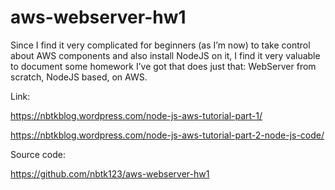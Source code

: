 # aws-webserver-hw1

Since I find it very complicated for beginners (as I’m now) to take control about AWS components and also install NodeJS on it, I find it very valuable to document some homework I’ve got that does just that: WebServer from scratch, NodeJS based, on AWS.
 
Link:

https://nbtkblog.wordpress.com/node-js-aws-tutorial-part-1/

https://nbtkblog.wordpress.com/node-js-aws-tutorial-part-2-node-js-code/

Source code:

https://github.com/nbtk123/aws-webserver-hw1
